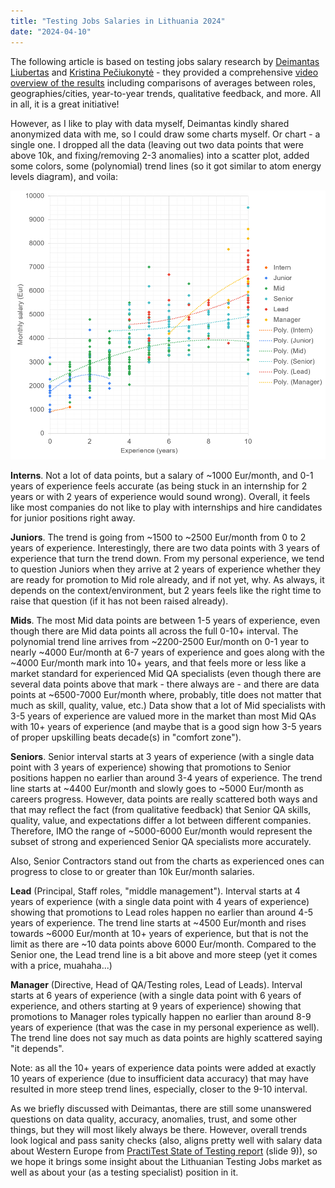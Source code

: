 ```yaml
---
title: "Testing Jobs Salaries in Lithuania 2024"
date: "2024-04-10"
---
```


The following article is based on testing jobs salary research by [Deimantas Liubertas](https://www.linkedin.com/in/deimantas-liubertas/) and [Kristina Pečiukonytė](https://www.linkedin.com/in/kristina-pe%C4%8Diukonyt%C4%97-473b998/) - they provided a comprehensive [video overview of the results](https://www.youtube.com/watch?v=BiFryd0JCcw&ab_channel=Deimokas) including comparisons of averages between roles, geographies/cities, year-to-year trends, qualitative feedback, and more. All in all, it is a great initiative!

However, as I like to play with data myself, Deimantas kindly shared anonymized data with me, so I could draw some charts myself. Or chart - a single one. I dropped all the data (leaving out two data points that were above 10k, and fixing/removing 2-3 anomalies) into a scatter plot, added some colors, some (polynomial) trend lines (so it got similar to atom energy levels diagram), and voila:

![](/images/tester-salaries-lithuania-2024.png)

**Interns**. Not a lot of data points, but a salary of ~1000 Eur/month, and 0-1 years of experience feels accurate (as being stuck in an internship for 2 years or with 2 years of experience would sound wrong). Overall, it feels like most companies do not like to play with internships and hire candidates for junior positions right away.

**Juniors**. The trend is going from ~1500 to ~2500 Eur/month from 0 to 2 years of experience. Interestingly, there are two data points with 3 years of experience that turn the trend down. From my personal experience, we tend to question Juniors when they arrive at 2 years of experience whether they are ready for promotion to Mid role already, and if not yet, why. As always, it depends on the context/environment, but 2 years feels like the right time to raise that question (if it has not been raised already).

**Mids**. The most Mid data points are between 1-5 years of experience, even though there are Mid data points all across the full 0-10+ interval. The polynomial trend line arrives from ~2200-2500 Eur/month on 0-1 year to nearly ~4000 Eur/month at 6-7 years of experience and goes along with the ~4000 Eur/month mark into 10+ years, and that feels more or less like a market standard for experienced Mid QA specialists (even though there are several data points above that mark - there always are - and there are data points at ~6500-7000 Eur/month where, probably, title does not matter that much as skill, quality, value, etc.) Data show that a lot of Mid specialists with 3-5 years of experience are valued more in the market than most Mid QAs with 10+ years of experience (and maybe that is a good sign how 3-5 years of proper upskilling beats decade(s) in "comfort zone").

**Seniors**. Senior interval starts at 3 years of experience (with a single data point with 3 years of experience) showing that promotions to Senior positions happen no earlier than around 3-4 years of experience. The trend line starts at ~4400 Eur/month and slowly goes to ~5000 Eur/month as careers progress. However, data points are really scattered both ways and that may reflect the fact (from qualitative feedback) that Senior QA skills, quality, value, and expectations differ a lot between different companies. Therefore, IMO the range of ~5000-6000 Eur/month would represent the subset of strong and experienced Senior QA specialists more accurately.

Also, Senior Contractors stand out from the charts as experienced ones can progress to close to or greater than 10k Eur/month salaries.

**Lead** (Principal, Staff roles, "middle management"). Interval starts at 4 years of experience (with a single data point with 4 years of experience) showing that promotions to Lead roles happen no earlier than around 4-5 years of experience. The trend line starts at ~4500 Eur/month and rises towards ~6000 Eur/month at 10+ years of experience, but that is not the limit as there are ~10 data points above 6000 Eur/month. Compared to the Senior one, the Lead trend line is a bit above and more steep (yet it comes with a price, muahaha...)

**Manager** (Directive, Head of QA/Testing roles, Lead of Leads). Interval starts at 6 years of experience (with a single data point with 6 years of experience, and others starting at 9 years of experience) showing that promotions to Manager roles typically happen no earlier than around 8-9 years of experience (that was the case in my personal experience as well). The trend line does not say much as data points are highly scattered saying "it depends".

Note: as all the 10+ years of experience data points were added at exactly 10 years of experience (due to insufficient data accuracy) that may have resulted in more steep trend lines, especially, closer to the 9-10 interval.

As we briefly discussed with Deimantas, there are still some unanswered questions on data quality, accuracy, anomalies, trust, and some other things, but they will most likely always be there. However, overall trends look logical and pass sanity checks (also, aligns pretty well with salary data about Western Europe from [PractiTest State of Testing report](https://www.practitest.com/assets/pdf/stot-2024.pdf) (slide 9)), so we hope it brings some insight about the Lithuanian Testing Jobs market as well as about your (as a testing specialist) position in it.
